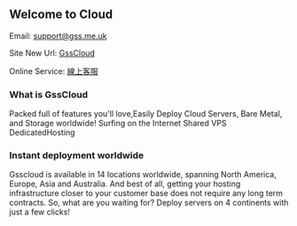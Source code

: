 ## Welcome to Cloud

Email:  support@gss.me.uk

Site New Url:  <a href="https://gss.me.uk/" target="_blank">GssCloud</a>

Online Service:  <a href="https://tawk.to/chat/5bc3ff7008387933e5bb4d56/default" target="_blank">線上客服</a>


### What is GssCloud
Packed full of features you'll love,Easily Deploy Cloud Servers, Bare Metal, and Storage worldwide!
Surfing on the Internet
Shared VPS DedicatedHosting

### Instant deployment worldwide
Gsscloud is available in 14 locations worldwide, spanning North America, Europe, Asia and Australia. And best of all, getting your hosting infrastructure closer to your customer base does not require any long term contracts. So, what are you waiting for? Deploy servers on 4 continents with just a few clicks!

<script type="text/javascript">
	$(document).ready(function() {
	    
		$('a[href^="http"]').each(function() {
			$(this).attr('target', '_blank');
		});
	});
</script>
